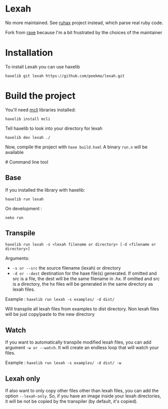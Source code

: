 # Lexah

No more maintained. See [ruhax](https://github.com/Peekmo/ruhax) project instead, which parse real ruby code.

Fork from [raxe](https://github.com/nondev/raxe) because I'm a bit frustrated by the choices
of the maintainer

# Installation

To install Lexah you can use haxelib

```haxelib git lexah https://github.com/peekmo/lexah.git```

# Build the project

You'll need [mcli](https://github.com/waneck/mcli) libraries installed:

```
haxelib install mcli
```

Tell haxelib to look into your directory for lexah
```
haxelib dev lexah ./
```

Now, compile the project with ```haxe build.hxml```
A binary ```run.n``` will be available

# Command line tool

Base
--
If you installed the library with haxelib:

```haxelib run lexah```

On development :

```neko run```

Transpile
--

```haxelib run lexah -s <lexah filename or directory> [-d <filename or directory>]```

Arguments:
- ```-s or --src``` the source filename (lexah) or directory
- ```-d or --dest``` destination for the haxe file(s) generated. If omitted and src is a file, the dest will be the same filename in .hx. If omitted and src is a directory, the hx files will be generated in the same directory as lexah files.

Example : ```haxelib run lexah -s examples/ -d dist/```

Will transpile all lexah files from examples to dist directory. Non lexah files will be just copy/paste to the new directory

Watch
--
If you want to automatically transpile modified lexah files, you can add argument ```-w or --watch```. It will create an endless loop that will watch your files.

Example : ```haxelib run lexah -s examples/ -d dist/ -w```

Lexah only
--
If also want to only copy other files other than lexah files, you can add the option ```--lexah-only```. So, if you have an image inside your lexah directories, it will be not be copied by the transpiler (by default, it's copied).
